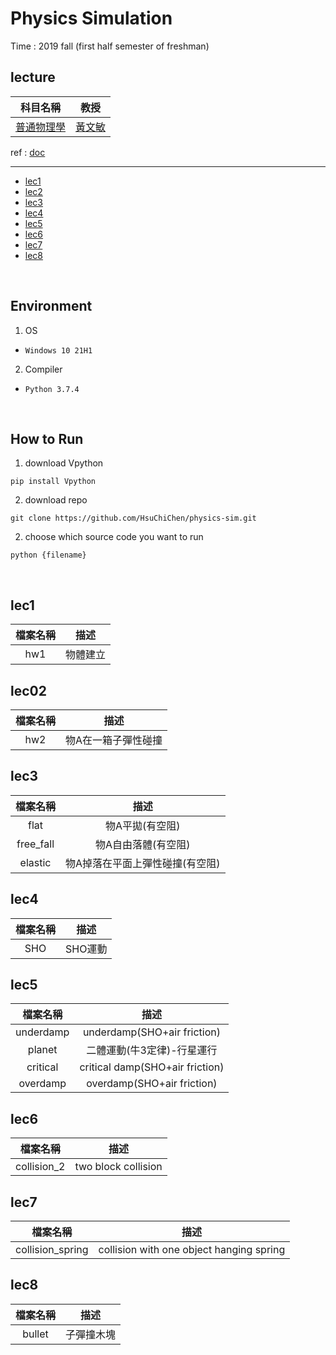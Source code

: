 # Physics Simulation
Time : 2019 fall (first half semester of freshman)

## lecture

|科目名稱|教授|
|:-:|:-:|
|[普通物理學](https://onepiece.nchu.edu.tw/cofsys/plsql/Syllabus_main?v_strm=1081&v_class_nbr=1669)|[黃文敏](https://www.phys.nchu.edu.tw/member/ins.php?index_m1_id=4&index_id=35)|

ref : [doc](https://www.glowscript.org/docs/VPythonDocs/canvas.html)
<br>

---

- [lec1](#lec1)
- [lec2](#lec2)
- [lec3](#lec3)
- [lec4](#lec4)
- [lec5](#lec5)
- [lec6](#lec6)
- [lec7](#lec7)
- [lec8](#lec8)

<br>

## Environment
1. OS
- `Windows 10 21H1`
2. Compiler
- `Python 3.7.4`

<br>

## How to Run
1. download Vpython
```
pip install Vpython
```

2. download repo
```
git clone https://github.com/HsuChiChen/physics-sim.git
```
2. choose which source code you want to run
```
python {filename}
```

<br>

## lec1
|檔案名稱|描述|
|:-:|:-:|
|hw1|物體建立|


## lec02
|檔案名稱|描述|
|:-:|:-:|
|hw2|物A在一箱子彈性碰撞|

## lec3
|檔案名稱|描述|
|:-:|:-:|
|flat|物A平拋(有空阻)
|free_fall|物A自由落體(有空阻)
|elastic|物A掉落在平面上彈性碰撞(有空阻)

## lec4
|檔案名稱|描述|
|:-:|:-:|
|SHO|SHO運動|

## lec5
|檔案名稱|描述|
|:-:|:-:|
|underdamp|underdamp(SHO+air friction)|
|planet|二體運動(牛3定律)-行星運行|
|critical|critical damp(SHO+air friction)|
|overdamp|overdamp(SHO+air friction)|

## lec6
|檔案名稱|描述|
|:-:|:-:|
|collision_2|two block collision|

## lec7
|檔案名稱|描述|
|:-:|:-:|
|collision_spring|collision with one object hanging spring|

## lec8
|檔案名稱|描述|
|:-:|:-:|
|bullet|子彈撞木塊|





